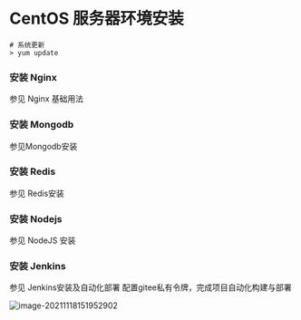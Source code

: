 # CentOS 服务器环境安装

```shell
# 系统更新
> yum update
```

### 安装 Nginx

参见 Nginx 基础用法

### 安装 Mongodb

参见Mongodb安装

### 安装 Redis

参见 Redis安装

### 安装 Nodejs

参见 NodeJS 安装

### 安装 Jenkins

参见 Jenkins安装及自动化部署
配置gitee私有令牌，完成项目自动化构建与部署

 ![image-20211118151952902](https://gitee.com/cnmz/images/raw/master/mdpic/202111181519018.png)

 

 
